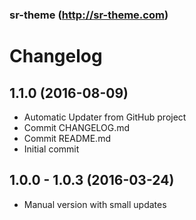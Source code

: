 ### sr-theme (http://sr-theme.com) 
# Changelog

## 1.1.0 (2016-08-09)

* Automatic Updater from GitHub project
* Commit CHANGELOG.md
* Commit README.md
* Initial commit


## 1.0.0 - 1.0.3 (2016-03-24)

* Manual version with small updates